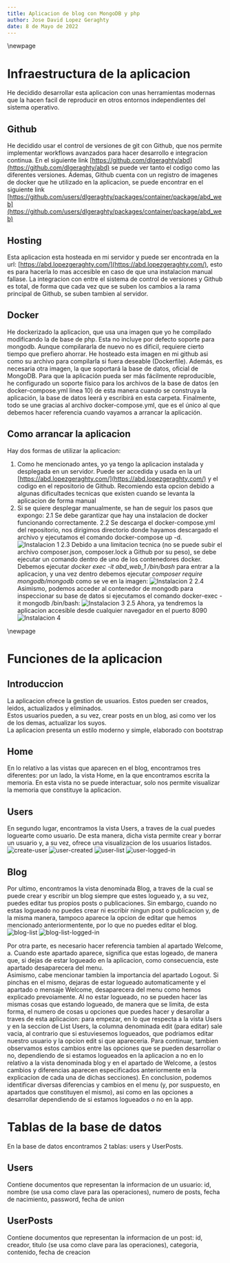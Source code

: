 ```yaml
---
title: Aplicacion de blog con MongoDB y php
author: Jose David Lopez Geraghty
date: 8 de Mayo de 2022
---
```

\newpage

# Infraestructura de la aplicacion
He decidido desarrollar esta aplicacion con unas herramientas modernas que la hacen facil de reproducir en otros entornos independientes del sistema operativo.

## Github
He decidido usar el control de versiones de git con Github, que nos permite implementar workflows avanzados para hacer desarrollo e integracion continua.
En el siguiente link [https://github.com/dlgeraghty/abd](https://github.com/dlgeraghty/abd) se puede ver tanto el codigo como las diferentes versiones.
Ademas, Github cuenta con un registro de imagenes de docker que he utilizado en la aplicacion, se puede encontrar en el siguiente link [https://github.com/users/dlgeraghty/packages/container/package/abd_web](https://github.com/users/dlgeraghty/packages/container/package/abd_web)

## Hosting
Esta aplicacion esta hosteada en mi servidor y puede ser encontrada en la url: [https://abd.lopezgeraghty.com/](https://abd.lopezgeraghty.com/), esto es para hacerla lo mas accesible en caso de que una instalacion manual fallase. La integracion con entre el sistema de control de versiones y Github es total, de forma que cada vez que se suben los cambios a la rama principal de Github, se suben tambien al servidor.

## Docker
He dockerizado la aplicacion, que usa una imagen que yo he compilado modificando la de base de php. Esta no incluye por defecto soporte para mongodb. Aunque compilararla de nuevo no es dificil, requiere cierto tiempo que prefiero ahorrar. He hosteado esta imagen en mi github asi como su archivo para compilarla si fuera deseable (Dockerfile).
Además, es necesaria otra imagen, la que soportará la base de datos, oficial de MongoDB.
Para que la aplicación pueda ser más fácilmente reproducible, he configurado un soporte físico para los archivos de la base de datos (en docker-compose.yml linea 10) de esta manera cuando se construya la aplicación, la base de datos leerá y escribirá en esta carpeta.
Finalmente, todo se une gracias al archivo docker-compose.yml, que es el único al que debemos hacer referencia cuando vayamos a arrancar la aplicación.

## Como arrancar la aplicacion
Hay dos formas de utilizar la aplicacion:
1. Como he mencionado antes, yo ya tengo la aplicacion instalada y desplegada en un servidor. Puede ser accedida y usada en la url [https://abd.lopezgeraghty.com/](https://abd.lopezgeraghty.com/) y el codigo en el repositorio de Github. Recomiendo esta opcion debido a algunas dificultades tecnicas que existen cuando se levanta la aplicacion de forma manual
2. Si se quiere desplegar manualmente, se han de seguir los pasos que expongo:
2.1 Se debe garantizar que hay una instalacion de docker funcionando correctamente.
2.2 Se descarga el docker-compose.yml del repositorio, nos dirigimos directorio donde hayamos descargado el archivo y ejecutamos el comando docker-compose up -d.
![Instalacion 1](images/docker-steps.jpg)
2.3 Debido a una limitacion tecnica (no se puede subir el archivo composer.json, composer.lock a Github por su peso), se debe ejecutar un comando dentro de uno de los contenedores docker. Debemos ejecutar *docker exec -it abd_web_1 /bin/bash* para entrar a la aplicacion, y una vez dentro debemos ejecutar *composer require mongodb/mongodb* como se ve en la imagen:
![Instalacion 2](images/docker-composer.jpg)
2.4 Asimismo, podemos acceder al contenedor de mongodb para inspeccionar su base de datos si ejecutamos el comando docker-exec -it mongodb /bin/bash:
![Instalacion 3](images/docker-mongo.jpg)
2.5 Ahora, ya tendremos la aplicacion accesible desde cualquier navegador en el puerto 8090
![Instalacion 4](images/docker-puerto.jpg)



\newpage
# Funciones de la aplicacion
## Introduccion
La aplicacion ofrece la gestion de usuarios. Estos pueden ser creados, leidos, actualizados y eliminados.  
Estos usuarios pueden, a su vez, crear posts en un blog, asi como ver los de los demas, actualizar los suyos.  
La aplicacion presenta un estilo moderno y simple, elaborado con bootstrap

## Home
En lo relativo a las vistas que aparecen en el blog, encontramos tres diferentes: por un lado, la vista Home, en la que encontramos escrita la memoria. En esta vista no se puede interactuar, solo nos permite visualizar la memoria que constituye la aplicacion.  

## Users
En segundo lugar, encontramos la vista Users, a traves de la cual puedes loguearte como usuario. De esta manera, dicha vista permite crear y borrar un usuario y, a su vez, ofrece una visualizacion de los usuarios listados. 
![create-user](images/create-user.jpg)
![user-created](images/user-created.jpg)
![user-list](images/user-list.jpg)
![user-logged-in](images/user-logged-in.jpg)

## Blog
Por ultimo, encontramos la vista denominada Blog, a traves de la cual se puede crear y escribir un blog siempre que estes logueado y, a su vez, puedes editar tus propios posts o publicaciones. Sin embargo, cuando no estas logueado no puedes crear ni escribir ningun post o publicacion y, de la misma manera, tampoco aparece la opcion de editar que hemos mencionado anteriormentente, por lo que no puedes editar el blog. 
![blog-list](images/blog-list.jpg)
![blog-list-logged-in](images/blog-logged-in.jpg)

Por otra parte, es necesario hacer referencia tambien al apartado Welcome, a. Cuando este apartado aparece, significa que estas logeado, de manera que, si dejas de estar logueado en la aplicacion, como consecuencia, este apartado desaparecera del menu.  
Asimismo, cabe mencionar tambien la importancia del apartado Logout. Si pinchas en el mismo, dejaras de estar logueado automaticamente y el apartado o mensaje Welcome, desaparecera del menu como hemos explicado prevoiamente. Al no estar logueado, no se pueden hacer las mismas cosas que estando logueado, de manera que se limita, de esta forma, el numero de cosas u opciones que puedes hacer y desarollar a traves de esta aplicacion: para empezar, en lo que respecta a la vista Users y en la seccion de List Users, la columna denominada edit (para editar) sale vacia, al contrario que si estuviesemos logueados, que podriamos editar nuestro usuario y la opcion edit si que apareceria. Para continuar, tambien observamos estos cambios entre las opciones que se pueden desarrollar o no, dependiendo de si estamos logueados en la aplicacion a no en lo relativo a la vista denominada blog y en el apartado de Welcome, a (estos cambios y diferencias aparecen especificados anteriormente en la explicacion de cada una de dichas secciones). En conclusion, podemos identificar diversas diferencias y cambios en el menu (y, por suspuesto, en apartados que constituyen el mismo), asi como en las opciones a desarrollar dependiendo de si estamos logueados o no en la app.

# Tablas de la base de datos  
En la base de datos encontramos 2 tablas: users y UserPosts.

## Users  
Contiene documentos que representan la informacion de un usuario: id, nombre (se usa como clave para las operaciones), numero de posts, fecha de nacimiento, password, fecha de union

## UserPosts  
Contiene documentos que representan la informacion de un post: id, creador, titulo (se usa como clave para las operaciones), categoria, contenido, fecha de creacion